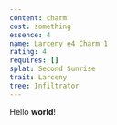 ```yaml
---
content: charm
cost: something
essence: 4
name: Larceny e4 Charm 1
rating: 4
requires: []
splat: Second Sunrise
trait: Larceny
tree: Infiltrator
---
```


Hello **world**!
